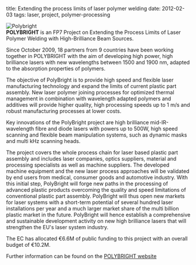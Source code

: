 title: Extending the process limits of laser polymer welding
date: 2012-02-03
tags: laser, project, polymer-processing

<!--break-->
![Polybright](/images/polybright_web.jpg)  
**POLYBRIGHT** is an FP7 Project on Extending the Process Limits of Laser Polymer Welding with High-Brilliance Beam Sources.  
  
Since October 2009, 18 partners from 9 countries have been working together in POLYBRIGHT with the aim of developing high power, high brilliance lasers with new wavelengths between 1500 and 1900 nm, adapted to the absorption properties of polymers.  
  
The objective of PolyBright is to provide high speed and flexible laser manufacturing technology and expand the limits of current plastic part assembly. New laser polymer joining processes for optimized thermal management in combination with wavelength adapted polymers and additives will provide higher quality, high processing speeds up to 1 m/s and robust manufacturing processes at lower costs.  
  
Key innovations of the PolyBright project are high brilliance mid-IR-wavelength fibre and diode lasers with powers up to 500W, high speed scanning and flexible beam manipulation systems, such as dynamic masks and multi kHz scanning heads.  
    
The project covers the whole process chain for laser based plastic part assembly and includes laser companies, optics suppliers, material and processing specialists as well as machine suppliers. The developed machine equipment and the new laser process approaches will be validated by end users from medical, consumer goods and automotive industry. 
With this initial step, PolyBright will forge new paths in the processing of advanced plastic products overcoming the quality and speed limitations of conventional plastic part assembly. PolyBright will thus open new markets for laser systems with a short-term potential of several hundred laser installations per year and a much larger market share of the multi billion plastic market in the future. PolyBright will hence establish a comprehensive and sustainable development activity on new high brilliance lasers that will strengthen the EU's laser system industry.  
  
The EC has allocated €6.6M of public funding to this project with an overall budget of €10.2M.

Further information can be found on the [POLYBRIGHT website](http://www.polybright.eu/)